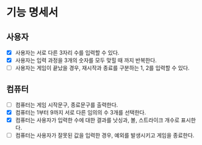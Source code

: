 # 기능 명세서

## 사용자
- [x] 사용자는 서로 다른 3자리 수를 입력할 수 있다.
- [x] 사용자는 입력 과정을 3개의 숫자를 모두 맞힐 때 까지 반복한다.
- [ ] 사용자는 게임이 끝났을 경우, 재시작과 종료를 구분하는 1, 2를 입력할 수 있다.

## 컴퓨터
- [ ] 컴퓨터는 게임 시작문구, 종료문구를 출력한다.
- [x] 컴퓨터는 1부터 9까지 서로 다른 임의의 수 3개를 선택한다.
- [x] 컴퓨터는 사용자가 입력한 수에 대한 결과를 낫싱과, 볼, 스트라이크 개수로 표시한다.
- [ ] 컴퓨터는 사용자가 잘못된 값을 입력한 경우, 예외를 발생시키고 게임을 종료한다.
